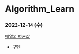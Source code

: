 # Algorithm_Learn
### 2022-12-14 (수)
[배열의 평균값](https://school.programmers.co.kr/learn/courses/30/lessons/120905)
- 구현
